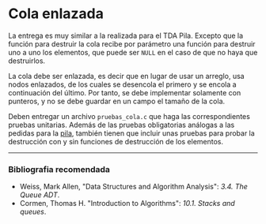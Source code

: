 # **Cola enlazada**

La entrega es muy similar a la realizada para el TDA Pila.  Excepto que la función para destruir la cola recibe por parámetro una función para destruir uno a uno los elementos, que puede ser `NULL` en el caso de que no haya que destruirlos.

La cola debe ser enlazada, es decir que en lugar de usar un arreglo, usa nodos enlazados, de los cuales se desencola el primero y se encola a continuación del último. Por tanto, se debe implementar solamente con punteros, y no se debe guardar en un campo el tamaño de la cola.

Deben entregar un archivo `pruebas_cola.c` que haga las correspondientes pruebas unitarias. Además de las pruebas obligatorias análogas a las pedidas para la [pila](../pila/pila.md), también tienen que incluir unas pruebas para probar la destrucción con y sin funciones de destrucción de los elementos.

---
### Bibliografia recomendada
* Weiss, Mark Allen, "Data Structures and Algorithm Analysis": *3.4. The Queue ADT*.
* Cormen, Thomas H. "Introduction to Algorithms": *10.1. Stacks and queues*.